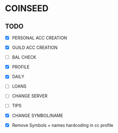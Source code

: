 # COINSEED

## TODO
- [x] PERSONAL ACC CREATION
- [x] GUILD ACC CREATION
- [ ] BAL CHECK
- [x] PROFILE
- [x] DAILY
- [ ] LOANS
- [ ] CHANGE SERVER
- [ ] TIPS
- [x] CHANGE SYMBOL/NAME
- [x] Remove Symbols + names hardcoding in cc profile

